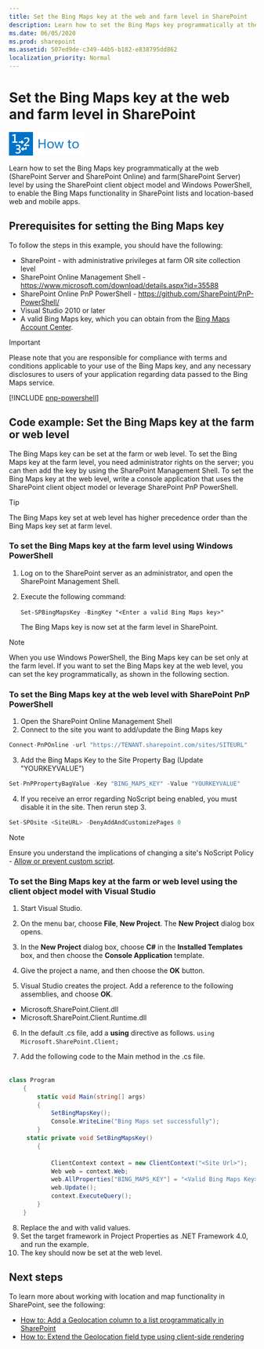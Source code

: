 ```yaml
---
title: Set the Bing Maps key at the web and farm level in SharePoint
description: Learn how to set the Bing Maps key programmatically at the web (SharePoint Server and SharePoint Online) and farm (SharePoint Server) level by using the SharePoint client object model and Windows PowerShell, to enable the Bing Maps functionality in SharePoint lists and location-based web and mobile apps.
ms.date: 06/05/2020
ms.prod: sharepoint
ms.assetid: 507ed9de-c349-44b5-b182-e838795dd862
localization_priority: Normal
---
```


# Set the Bing Maps key at the web and farm level in SharePoint

![How to topic](../images/mod_icon_howto.png)

Learn how to set the Bing Maps key programmatically at the web (SharePoint Server and SharePoint Online) and farm(SharePoint Server) level by using the SharePoint client object model and Windows PowerShell, to enable the Bing Maps functionality in SharePoint lists and location-based web and mobile apps.

## Prerequisites for setting the Bing Maps key
<a name="SP15Bing_prereq"> </a>

To follow the steps in this example, you should have the following:

- SharePoint - with administrative privileges at farm OR site collection level
- SharePoint Online Management Shell - https://www.microsoft.com/download/details.aspx?id=35588
- SharePoint Online PnP PowerShell - https://github.com/SharePoint/PnP-PowerShell/
- Visual Studio 2010 or later
- A valid Bing Maps key, which you can obtain from the  [Bing Maps Account Center](https://www.bingmapsportal.com/).

> [!IMPORTANT]
> Please note that you are responsible for compliance with terms and conditions applicable to your use of the Bing Maps key, and any necessary disclosures to users of your application regarding data passed to the Bing Maps service.

[!INCLUDE [pnp-powershell](../../includes/snippets/open-source/pnp-powershell.md)]

## Code example: Set the Bing Maps key at the farm or web level
<a name="SP15Setbing_farm"> </a>

The Bing Maps key can be set at the farm or web level. To set the Bing Maps key at the farm level, you need administrator rights on the server; you can then add the key by using the SharePoint Management Shell. To set the Bing Maps key at the web level, write a console application that uses the SharePoint client object model or leverage SharePoint PnP PowerShell.

> [!TIP]
> The Bing Maps key set at web level has higher precedence order than the Bing Maps key set at farm level.

### To set the Bing Maps key at the farm level using Windows PowerShell


1. Log on to the SharePoint server as an administrator, and open the SharePoint Management Shell.


2. Execute the following command:

     `Set-SPBingMapsKey -BingKey "<Enter a valid Bing Maps key>"`

    The Bing Maps key is now set at the farm level in SharePoint.

> [!NOTE]
> When you use Windows PowerShell, the Bing Maps key can be set only at the farm level. If you want to set the Bing Maps key at the web level, you can set the key programmatically, as shown in the following section.

### To set the Bing Maps key at the web level with SharePoint PnP PowerShell

1. Open the SharePoint Online Management Shell
2. Connect to the site you want to add/update the Bing Maps key

```csharp
Connect-PnPOnline -url "https://TENANT.sharepoint.com/sites/SITEURL"
```

3. Add the Bing Maps Key to the Site Property Bag (Update "YOURKEYVALUE")

```csharp
Set-PnPPropertyBagValue -Key "BING_MAPS_KEY" -Value "YOURKEYVALUE"
```

4. If you receive an error regarding NoScript being enabled, you must disable it in the site. Then rerun step 3.

```csharp
Set-SPOsite <SiteURL> -DenyAddAndCustomizePages 0
```

> [!NOTE]
> Ensure you understand the implications of changing a site's NoScript Policy - [Allow or prevent custom script](/sharepoint/allow-or-prevent-custom-script).


### To set the Bing Maps key at the farm or web level using the client object model with Visual Studio

1. Start Visual Studio.

2. On the menu bar, choose **File**, **New Project**. The **New Project** dialog box opens.

3. In the **New Project** dialog box, choose **C#** in the **Installed Templates** box, and then choose the **Console Application** template.

4. Give the project a name, and then choose the **OK** button.

5. Visual Studio creates the project. Add a reference to the following assemblies, and choose **OK**.

  - Microsoft.SharePoint.Client.dll
  - Microsoft.SharePoint.Client.Runtime.dll

6. In the default .cs file, add a **using** directive as follows.
     `using Microsoft.SharePoint.Client;`

7. Add the following code to the Main method in the .cs file.

```csharp

class Program
    {
        static void Main(string[] args)
        {
            SetBingMapsKey();
            Console.WriteLine("Bing Maps set successfully");
        }
     static private void SetBingMapsKey()
        {

            ClientContext context = new ClientContext("<Site Url>");
            Web web = context.Web;
            web.AllProperties["BING_MAPS_KEY"] = "<Valid Bing Maps Key>"
            web.Update();
            context.ExecuteQuery();
        }
    }

```

8. Replace the <Site Url> and  _<Valid Bing Maps Key>_ with valid values.
9. Set the target framework in Project Properties as .NET Framework 4.0, and run the example.
10. The key should now be set at the web level.

## Next steps
<a name="SP15Bing_nextsteps"> </a>

To learn more about working with location and map functionality in SharePoint, see the following:

- [How to: Add a Geolocation column to a list programmatically in SharePoint](how-to-add-a-geolocation-column-to-a-list-programmatically-in-sharepoint.md)
- [How to: Extend the Geolocation field type using client-side rendering](how-to-extend-the-geolocation-field-type-using-client-side-rendering.md)
